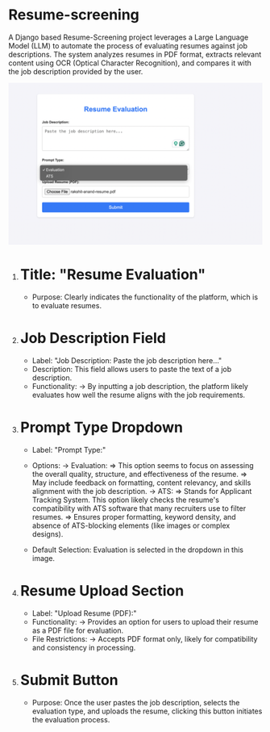 # Resume-screening
A Django based Resume-Screening project leverages a Large Language Model (LLM) to automate the process of evaluating resumes against job descriptions. The system analyzes resumes in PDF format, extracts relevant content using OCR (Optical Character Recognition), and compares it with the job description provided by the user. 

![Resume-Screening Logo](demosnap.png)

1. # Title: "Resume Evaluation"
   - Purpose: Clearly indicates the functionality of the platform, which is to evaluate resumes.

2. # Job Description Field
   - Label: "Job Description: Paste the job description here…"
   - Description: This field allows users to paste the text of a job description.
   - Functionality:
      -> By inputting a job description, the platform likely evaluates how well the resume aligns with the job requirements.

3. # Prompt Type Dropdown
   - Label: "Prompt Type:"
   - Options:
      -> Evaluation:
        => This option seems to focus on assessing the overall quality, structure, and effectiveness of the resume.
        => May include feedback on formatting, content relevancy, and skills alignment with the job description.
     -> ATS:
        => Stands for Applicant Tracking System. This option likely checks the resume's compatibility with ATS software that many recruiters use to filter resumes.
        => Ensures proper formatting, keyword density, and absence of ATS-blocking elements (like images or complex designs).
     
   - Default Selection: Evaluation is selected in the dropdown in this image.
  
4. # Resume Upload Section
   - Label: "Upload Resume (PDF):"
   - Functionality:
      -> Provides an option for users to upload their resume as a PDF file for evaluation.
   - File Restrictions:
      -> Accepts PDF format only, likely for compatibility and consistency in processing.

5. # Submit Button
   - Purpose: Once the user pastes the job description, selects the evaluation type, and uploads the resume, clicking this button initiates the evaluation process.
